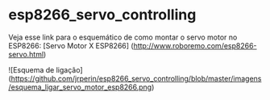 # esp8266_servo_controlling


Veja esse link para o esquemático de como montar o servo motor no ESP8266: [Servo Motor X ESP8266] (http://www.roboremo.com/esp8266-servo.html)


![Esquema de ligação] (https://github.com/jrperin/esp8266_servo_controlling/blob/master/imagens/esquema_ligar_servo_motor_esp8266.png)
